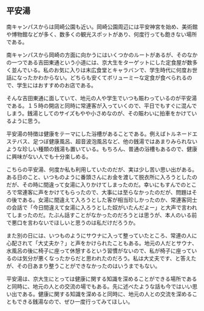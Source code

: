 ## 平安湯

南キャンパスからは岡崎公園も近い。岡崎公園周辺には平安神宮を始め、美術館や博物館などが多く、数多くの観光スポットがあり、何度行っても飽きない場所である。

南キャンパスから岡崎の方面に向かうにはいくつかのルートがあるが、そのなかの一つである吉田東通という小道には、京大生をターゲットにした定食屋が数多く並んでいる。私のお気に入りは末広食堂とキャラバンで、学生時代に何度お世話になったかわからない。どちらも安くてボリューミーな定食が食べられるので、学生にはおすすめのお店である。

そんな吉田東通に面していて、地元の人や学生でいつも賑わっているのが平安湯である。１５時の開店と同時に常連客が入っていくので、平日でもすぐに混んでしまう。銭湯としてのサイズもやや小さめなのが、その賑わいに拍車をかけているように思う。

平安湯の特徴は健康をテーマにした浴槽があることである。例えばトルネードエステバス、足つぼ健康風呂、超音波泡風呂など、他の銭湯ではあまりみられないような珍しい種類の銭湯も置いている。もちろん、普通の浴槽もあるので、健康に興味がない人でも十分楽しめる。

こちらの平安湯、何度か私も利用していたのだが、実は少し苦い思い出がある。ある日のこと、いつものように番頭さんにお金を渡して脱衣所に入ろうとしたのだが、その時に間違って女湯に入りかけてしまったのだ。幸いにもすんでのところで常連客に声をかけてもらったので、大事には至らなかったのだが、問題はその後である。女湯に間違えて入ろうとした客が相当珍しかったのか、常連客同士の会話で「今日間違えて女湯に入ろうとした奴がいたんだよー」と大声で言われてしまったのだ。たぶん話すことがなかったのだろうとは思うが、本人のいる前で悪口を言わないでほしいと思うのは私だけだろうか。

また別の日には、いつものようにサウナに入って整っていたところ、常連の人に心配されて「大丈夫か？」と声をかけられたこともある。地元の人だとサウナ、水風呂の後に椅子に座って休憩するという習慣がないので、私が椅子に座っているのは気分が悪くなったからだと思われたのだろう。私は大丈夫です、と答えたが、その日あまり整うことができなかったのはいうまでもない。

平安湯は、京大生にとっては健康に関する知識を深めることができる場所であると同時に、地元の人との交流の場でもある。先に述べたような話も今ではいい思い出である。健康に関する知識を深めると同時に、地元の人との交流を深めることもできる銭湯なので、ぜひ一度行ってみてほしい。